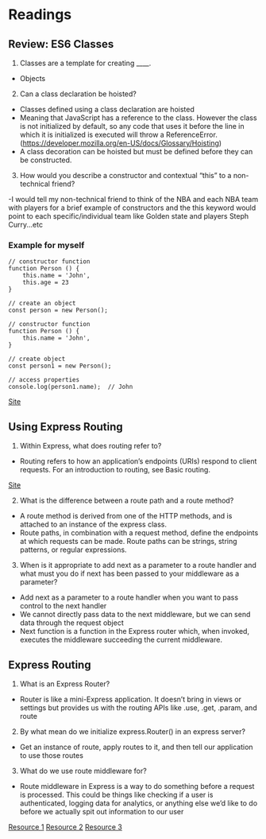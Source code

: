 # Readings

## Review: ES6 Classes

1. Classes are a template for creating ____.

- Objects

2. Can a class declaration be hoisted?

- Classes defined using a class declaration are hoisted
- Meaning that JavaScript has a reference to the class. However the class is not initialized by default, so any code that uses it before the line in which it is initialized is executed will throw a ReferenceError.
(<https://developer.mozilla.org/en-US/docs/Glossary/Hoisting>)
- A class decoration can be hoisted but must be defined before they can be constructed.

3. How would you describe a constructor and contextual “this” to a   non-technical friend?

-I would tell my non-technical friend to think of the NBA and each NBA team with players for a brief example of constructors and the this keyword would point to each specific/individual team like Golden state and players Steph Curry...etc

### Example for myself

```
// constructor function
function Person () {
    this.name = 'John',
    this.age = 23
}

// create an object
const person = new Person();
```

```
// constructor function
function Person () {
    this.name = 'John',
}

// create object
const person1 = new Person();

// access properties
console.log(person1.name);  // John
```

[Site](https://www.programiz.com/javascript/constructor-function)

## Using Express Routing

1. Within Express, what does routing refer to?

- Routing refers to how an application’s endpoints (URIs) respond to client requests. For an introduction to routing, see Basic routing.

[Site](https://expressjs.com/en/guide/routing.html)

2. What is the difference between a route path and a route method?

- A route method is derived from one of the HTTP methods, and is attached to an instance of the express class.
- Route paths, in combination with a request method, define the endpoints at which requests can be made. Route paths can be strings, string patterns, or regular expressions.

3. When is it appropriate to add next as a parameter to a route handler and what must you do if next has been passed to your middleware as a parameter?

- Add next as a parameter to a route handler when you want to pass control to the next handler
- We cannot directly pass data to the next middleware, but we can send data through the request object
- Next function is a function in the Express router which, when invoked, executes the middleware succeeding the current middleware.

## Express Routing

1. What is an Express Router?

- Router is like a mini-Express application. It doesn’t bring in views or settings but provides us with the routing APIs like .use, .get, .param, and route

2. By what mean do we initialize express.Router() in an express server?

- Get an instance of route, apply routes to it, and then tell our application to use those routes

3. What do we use route middleware for?

- Route middleware in Express is a way to do something before a request is processed. This could be things like checking if a user is authenticated, logging data for analytics, or anything else we’d like to do before we actually spit out information to our user

[Resource 1]( https://developer.mozilla.org/en-US/docs/Web/JavaScript/Reference/Classes)
[Resource 2]( https://expressjs.com/en/guide/routing.html)
[Resource 3]( https://www.digitalocean.com/community/tutorials/learn-to-use-the-new-router-in-expressjs-4)
